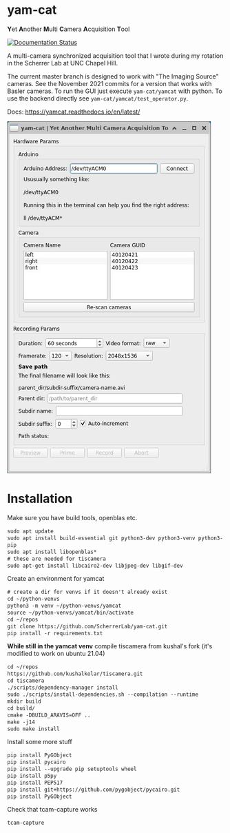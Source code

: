 # yam-cat
**Y**et **A**nother **M**ulti **C**amera **A**cquisition **T**ool

[![Documentation Status](https://readthedocs.org/projects/yamcat/badge/?version=latest)](https://yamcat.readthedocs.io/en/latest/?badge=latest)

A multi-camera synchronized acquisition tool that I wrote during my rotation in the Scherrer Lab at UNC Chapel Hill.

The current master branch is designed to work with "The Imaging Source" cameras. See the November 2021 commits for a version that works with Basler cameras. To run the GUI just execute `yam-cat/yamcat` with python. To use the backend directly see `yam-cat/yamcat/test_operator.py`.

Docs: https://yamcat.readthedocs.io/en/latest/

![yamcat GUI](./gui_img.png)

# Installation

Make sure you have build tools, openblas etc.

```
sudo apt update
sudo apt install build-essential git python3-dev python3-venv python3-pip
sudo apt install libopenblas*
# these are needed for tiscamera
sudo apt-get install libcairo2-dev libjpeg-dev libgif-dev
```

Create an environment for yamcat
```
# create a dir for venvs if it doesn't already exist
cd ~/python-venvs
python3 -m venv ~/python-venvs/yamcat
source ~/python-venvs/yamcat/bin/activate
cd ~/repos
git clone https://github.com/ScherrerLab/yam-cat.git
pip install -r requirements.txt
```


**While still in the yamcat venv** compile tiscamera from kushal's fork (it's modified to work on ubuntu 21.04)

```
cd ~/repos
https://github.com/kushalkolar/tiscamera.git
cd tiscamera
./scripts/dependency-manager install
sudo ./scripts/install-dependencies.sh --compilation --runtime
mkdir build
cd build/
cmake -DBUILD_ARAVIS=OFF ..
make -j14
sudo make install
```

Install some more stuff

```
pip install PyGObject
pip install pycairo
pip install --upgrade pip setuptools wheel
pip install p5py
pip install PEP517
pip install git+https://github.com/pygobject/pycairo.git
pip install PyGObject
```

Check that tcam-capture works

```
tcam-capture
```
